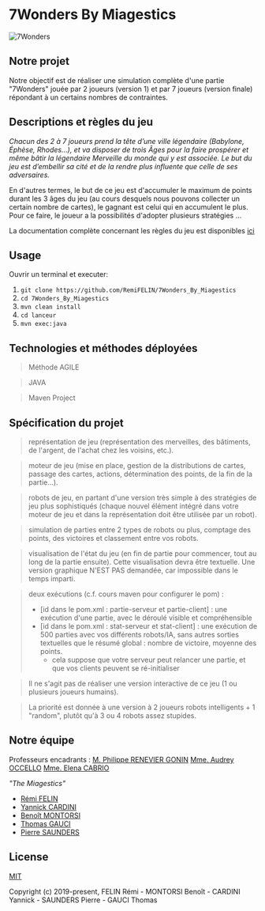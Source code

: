 
# 7Wonders By Miagestics 
![7Wonders](https://image.noelshack.com/fichiers/2019/06/1/1549316565-7-wonders.jpg)

## Notre projet

Notre objectif est de réaliser une simulation complète d'une partie "7Wonders" jouée par 2 joueurs (version 1) et par 7 joueurs (version finale) répondant à un certains nombres de contraintes.

## Descriptions et règles du jeu

*Chacun des 2 à 7 joueurs prend la tête d’une ville légendaire (Babylone, Éphèse, Rhodes…), et va disposer de trois Âges pour la faire prospérer et même bâtir la légendaire Merveille du monde qui y est associée. Le but du jeu est d’embellir sa cité et de la rendre plus influente que celle de ses adversaires.* 

En d'autres termes, le but de ce jeu est d'accumuler le maximum de points durant les 3 âges du jeu (au cours desquels nous pouvons collecter un certain nombre de cartes), le gagnant est celui qui en accumulent le plus. Pour ce faire, le joueur a la possibilités d'adopter plusieurs stratégies ...

La documentation complète concernant les règles du jeu est disponibles [ici](http://www.7wonders.net/wp-content/uploads/2017/06/7WONDERS_RULES_FR.pdf)

## Usage

Ouvrir un terminal et executer:

1. `git clone https://github.com/RemiFELIN/7Wonders_By_Miagestics`
2. `cd 7Wonders_By_Miagestics`
3. `mvn clean install`
4. `cd lanceur`
5. `mvn exec:java`


## Technologies et méthodes déployées

> Méthode AGILE

> JAVA 

> Maven Project

## Spécification du projet

> représentation de jeu (représentation des merveilles, des bâtiments, de l'argent, de l'achat chez les voisins, etc.).

> moteur de jeu (mise en place, gestion de la distributions de cartes, passage des cartes, actions, détermination des points, de la fin de la partie...).

> robots de jeu, en partant d'une version très simple à des stratégies de jeu plus sophistiqués (chaque nouvel élément intégré dans votre moteur de jeu et dans la représentation doit être utilisée par un robot).

> simulation de parties entre 2 types de robots ou plus, comptage des points, des victoires et classement entre vos robots.

> visualisation de l'état du jeu (en fin de partie pour commencer, tout au long de la partie ensuite). Cette visualisation devra être textuelle. Une version graphique N'EST PAS demandée, car impossible dans le temps imparti.

> deux exécutions (c.f. cours maven pour configurer le pom) : 
> - [id dans le pom.xml : partie-serveur et partie-client] : une exécution  d'une partie, avec le déroulé visible et compréhensible
> - [id dans le pom.xml : stat-serveur et stat-client] : une exécution de 500 parties avec vos différents robots/IA, sans autres sorties textuelles que le résumé global : nombre de victoire, moyenne des points.
>   - cela suppose que votre serveur peut relancer une partie, et que vos clients peuvent se ré-initialiser

> Il ne s'agit pas de réaliser une version interactive de ce jeu (1 ou plusieurs joueurs humains).

> La priorité est donnée à une version à 2 joueurs robots intelligents + 1 "random", plutôt qu'à 3 ou 4 robots assez stupides.

## Notre équipe

Professeurs encadrants : [M. Philippe RENEVIER GONIN](https://github.com/PhilippeRenevierGonin)
                         [Mme. Audrey OCCELLO](https://github.com/occello)
                         [Mme. Elena CABRIO](https://github.com/ElenaCabrio)

*"The Miagestics"*

- [Rémi FELIN](https://github.com/RemiFELIN)
- [Yannick CARDINI](https://github.com/YannickCardini)
- [Benoît MONTORSI](https://github.com/BenoitMtr)
- [Thomas GAUCI](https://github.com/ThomasGauci)
- [Pierre SAUNDERS](https://github.com/saundersp)

## License

[MIT](http://opensource.org/licenses/MIT)

Copyright (c) 2019-present, FELIN Rémi - MONTORSI Benoît - CARDINI Yannick - SAUNDERS Pierre - GAUCI Thomas

